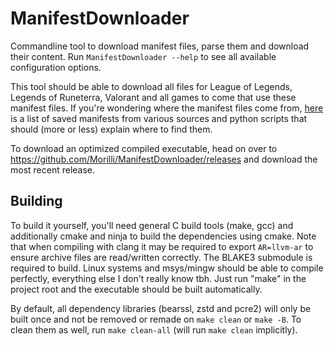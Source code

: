 # ManifestDownloader
Commandline tool to download manifest files, parse them and download their content.
Run `ManifestDownloader --help` to see all available configuration options.

This tool should be able to download all files for League of Legends, Legends of Runeterra, Valorant and all games to come that use these manifest files.
If you're wondering where the manifest files come from, [here](https://github.com/Morilli/riot-manifests) is a list of saved manifests from various sources and python scripts that should (more or less) explain where to find them.

To download an optimized compiled executable, head on over to https://github.com/Morilli/ManifestDownloader/releases and download the most recent release.

## Building
To build it yourself, you'll need general C build tools (make, gcc) and additionally cmake and ninja to build the dependencies using cmake. Note that when compiling with clang it may be required to export `AR=llvm-ar` to ensure archive files are read/written correctly.
The BLAKE3 submodule is required to build.
Linux systems and msys/mingw should be able to compile perfectly, everything else I don't really know tbh.
Just run "make" in the project root and the executable should be built automatically.

By default, all dependency libraries (bearssl, zstd and pcre2) will only be built once and not be removed or remade on `make clean` or `make -B`.
To clean them as well, run `make clean-all` (will run `make clean` implicitly).
